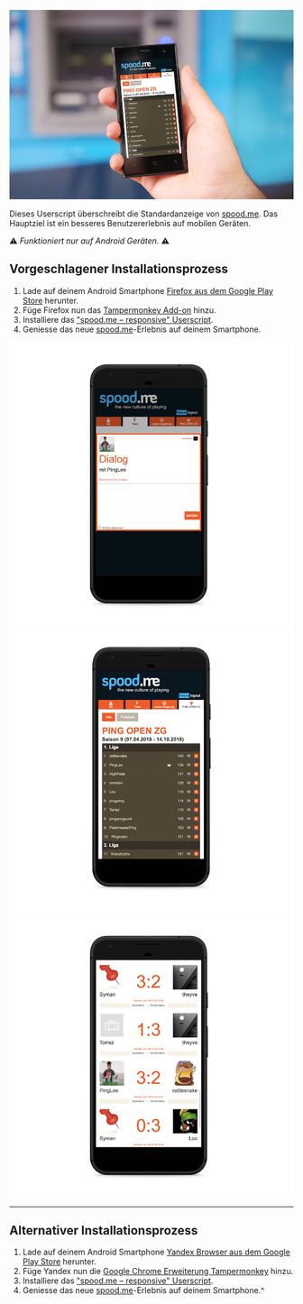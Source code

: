 ![Mockup der responsiven Website](img/mockup.jpg)

Dieses Userscript überschreibt die Standardanzeige von [spood.me](http://spood.me). Das Hauptziel ist ein besseres Benutzererlebnis auf mobilen Geräten.

:warning: *Funktioniert nur auf Android Geräten.* :warning:

## Vorgeschlagener Installationsprozess
1. Lade auf deinem Android Smartphone [Firefox aus dem Google Play Store](https://play.google.com/store/apps/details?id=org.mozilla.firefox) herunter. 
2. Füge Firefox nun das [Tampermonkey Add-on](https://addons.mozilla.org/firefox/addon/tampermonkey/) hinzu.
3. Installiere das ["spood.me – responsive" Userscript](https://raw.githubusercontent.com/theyve/spood-me-responsive/master/spood-me-responsive.user.js).
4. Geniesse das neue [spood.me](http://spood.me)-Erlebnis auf deinem Smartphone.



![Dialog unter spood.me](img/screenshot-dialog.png)
![Meisterschaftsübersicht unter spood.me](img/screenshot-rangliste.png)
![Meisterschaftsprotokoll unter spood.me](img/screenshot-protokoll.png)

-----


## Alternativer Installationsprozess
1. Lade auf deinem Android Smartphone [Yandex Browser aus dem Google Play Store](https://play.google.com/store/apps/details?id=com.yandex.browser) herunter. 
2. Füge Yandex nun die [Google Chrome Erweiterung Tampermonkey](https://chrome.google.com/webstore/detail/tampermonkey/dhdgffkkebhmkfjojejmpbldmpobfkfo/) hinzu.
3. Installiere das ["spood.me – responsive" Userscript](https://raw.githubusercontent.com/theyve/spood-me-responsive/master/spood-me-responsive.user.js).
4. Geniesse das neue [spood.me](http://spood.me)-Erlebnis auf deinem Smartphone.^
